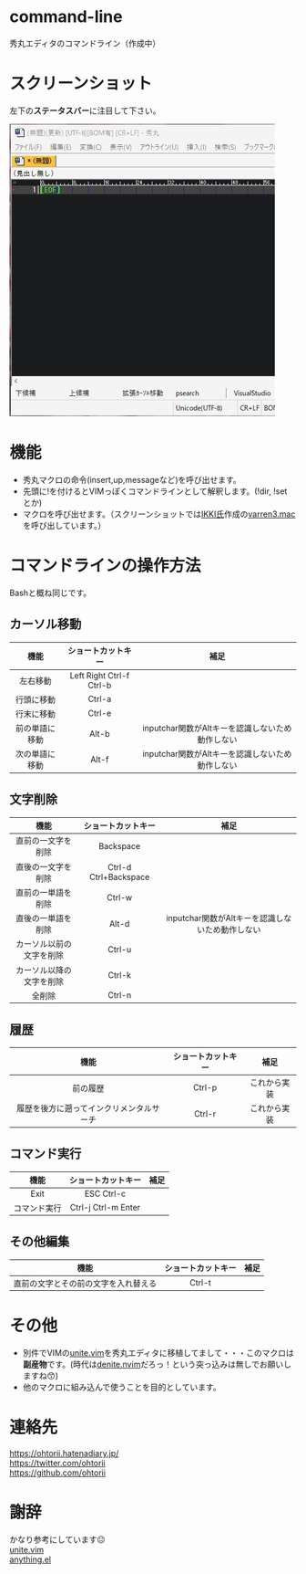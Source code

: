 # command-line

秀丸エディタのコマンドライン（作成中）

# スクリーンショット

左下の**ステータスバー**に注目して下さい。

![秀丸エディタのコマンドライン](image/basic.gif "秀丸エディタのコマンドライン")

# 機能

- 秀丸マクロの命令(insert,up,messageなど)を呼び出せます。
- 先頭に!を付けるとVIMっぽくコマンドラインとして解釈します。(!dir, !set とか)
- マクロを呼び出せます。（スクリーンショットでは[IKKI氏](http://mobitan.org/)作成の[varren3.mac](http://mobitan.org/hm/varren3/)を呼び出しています。）

# コマンドラインの操作方法

Bashと概ね同じです。

## カーソル移動

|機能|ショートカットキー|補足|
|:--:|:--:|:--:|
|左右移動|Left Right Ctrl-f Ctrl-b||
|行頭に移動|Ctrl-a||
|行末に移動|Ctrl-e||
|前の単語に移動|Alt-b|inputchar関数がAltキーを認識しないため動作しない|
|次の単語に移動|Alt-f|inputchar関数がAltキーを認識しないため動作しない|

## 文字削除

|機能|ショートカットキー|補足|
|:--:|:--:|:--:|
|直前の一文字を削除|Backspace||
|直後の一文字を削除|Ctrl-d Ctrl+Backspace||
|直前の一単語を削除|Ctrl-w||
|直後の一単語を削除|Alt-d|inputchar関数がAltキーを認識しないため動作しない|
|カーソル以前の文字を削除|Ctrl-u||
|カーソル以降の文字を削除|Ctrl-k||
|全削除|Ctrl-n||

## 履歴

|機能|ショートカットキー|補足|
|:--:|:--:|:--:|
|前の履歴|Ctrl-p|これから実装|
|履歴を後方に遡ってインクリメンタルサーチ|Ctrl-r|これから実装|

## コマンド実行

|機能|ショートカットキー|補足|
|:--:|:--:|:--:|
|Exit|ESC Ctrl-c||
|コマンド実行|Ctrl-j Ctrl-m Enter||

## その他編集

|機能|ショートカットキー|補足|
|:--:|:--:|:--:|
|直前の文字とその前の文字を入れ替える|Ctrl-t||

# その他
- 別件でVIMの[unite.vim](https://github.com/Shougo/unite.vim)を秀丸エディタに移植してまして・・・このマクロは**副産物**です。(時代は[denite.nvim](https://github.com/Shougo/denite.nvim)だろっ！という突っ込みは無しでお願いしますね😙)
- 他のマクロに組み込んで使うことを目的としています。

# 連絡先

<https://ohtorii.hatenadiary.jp/> <br>
<https://twitter.com/ohtorii> <br>
<https://github.com/ohtorii>

# 謝辞

かなり参考にしています😐	<br>
[unite.vim](https://github.com/Shougo/unite.vim)		<br>
[anything.el](http://emacs.rubikitch.com/anything/)
